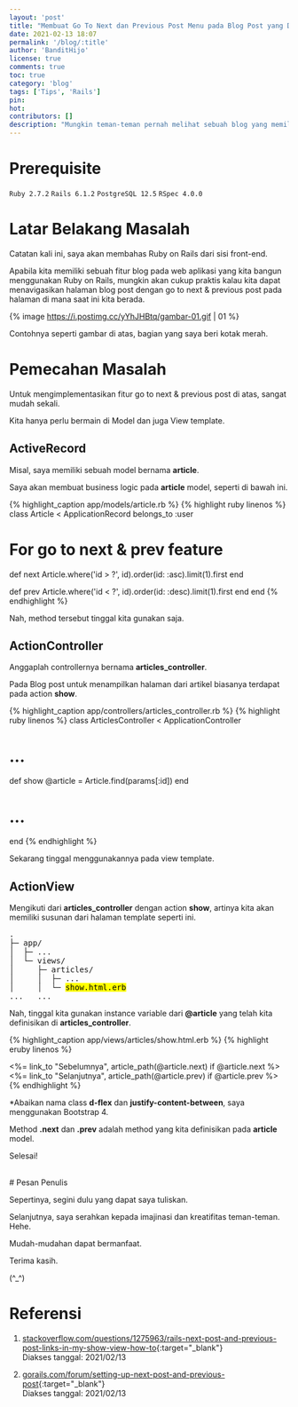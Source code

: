 ```yaml
---
layout: 'post'
title: "Membuat Go To Next dan Previous Post Menu pada Blog Post yang Dibangun dengan Rails"
date: 2021-02-13 18:07
permalink: '/blog/:title'
author: 'BanditHijo'
license: true
comments: true
toc: true
category: 'blog'
tags: ['Tips', 'Rails']
pin:
hot:
contributors: []
description: "Mungkin teman-teman pernah melihat sebuah blog yang memiliki fitur go to next dan previous post? Nah, kita akan membuat fitur yang sama seperti itu, apabila teman-teman memiliki web aplikasi dalam bentuk blog yang dibangun menggunakan Ruby on Rails."
---
```


# Prerequisite

`Ruby 2.7.2` `Rails 6.1.2` `PostgreSQL 12.5` `RSpec 4.0.0`

# Latar Belakang Masalah

Catatan kali ini, saya akan membahas Ruby on Rails dari sisi front-end.

Apabila kita memiliki sebuah fitur blog pada web aplikasi yang kita bangun menggunakan Ruby on Rails, mungkin akan cukup praktis kalau kita dapat menavigasikan halaman blog post dengan go to next & previous post pada halaman di mana saat ini kita berada.

{% image https://i.postimg.cc/yYhJHBtq/gambar-01.gif | 01 %}

Contohnya seperti gambar di atas, bagian yang saya beri kotak merah.

# Pemecahan Masalah

Untuk mengimplementasikan fitur go to next & previous post di atas, sangat mudah sekali.

Kita hanya perlu bermain di Model dan juga View template.

## ActiveRecord

Misal, saya memiliki sebuah model bernama **article**.

Saya akan membuat business logic pada **article** model, seperti di bawah ini.

{% highlight_caption app/models/article.rb %}
{% highlight ruby linenos %}
class Article < ApplicationRecord
  belongs_to :user

  # For go to next & prev feature
  def next
    Article.where('id > ?', id).order(id: :asc).limit(1).first
  end

  def prev
    Article.where('id < ?', id).order(id: :desc).limit(1).first
  end
end
{% endhighlight %}

Nah, method tersebut tinggal kita gunakan saja.


## ActionController

Anggaplah controllernya bernama **articles_controller**.

Pada Blog post untuk menampilkan halaman dari artikel biasanya terdapat pada action **show**.

{% highlight_caption app/controllers/articles_controller.rb %}
{% highlight ruby linenos %}
class ArticlesController < ApplicationController

  # ...

  def show
    @article = Article.find(params[:id])
  end

  # ...

end
{% endhighlight %}

Sekarang tinggal menggunakannya pada view template.

## ActionView

Mengikuti dari **articles_controller** dengan action **show**, artinya kita akan memiliki susunan dari halaman template seperti ini.

<pre>
.
├─ app/
│  ├─ ...
│  └─ views/
│     ├─ articles/
│     │  ├─ ...
│     │  └─ <mark>show.html.erb</mark>
...   ...
</pre>

Nah, tinggal kita gunakan instance variable dari **@article** yang telah kita definisikan di **articles_controller**.

{% highlight_caption app/views/articles/show.html.erb %}
{% highlight eruby linenos %}

<!-- ... -->

<!-- For go to next & prev feature -->
<div class="page-navigation mt-5">
  <div class="row d-flex justify-content-between">
    <div class="col-6 text-left">
      <%= link_to "Sebelumnya", article_path(@article.next) if @article.next %>
    </div>
    <div class="col-6 text-right">
      <%= link_to "Selanjutnya", article_path(@article.prev) if @article.prev %>
    </div>
  </div>
</div>
{% endhighlight %}

\*Abaikan nama class **d-flex** dan **justify-content-between**, saya menggunakan Bootstrap 4.

Method **.next** dan **.prev** adalah method yang kita definisikan pada **article** model.

Selesai!




<br>
# Pesan Penulis

Sepertinya, segini dulu yang dapat saya tuliskan.

Selanjutnya, saya serahkan kepada imajinasi dan kreatifitas teman-teman. Hehe.

Mudah-mudahan dapat bermanfaat.

Terima kasih.

(^_^)




# Referensi

1. [stackoverflow.com/questions/1275963/rails-next-post-and-previous-post-links-in-my-show-view-how-to](https://stackoverflow.com/questions/1275963/rails-next-post-and-previous-post-links-in-my-show-view-how-to){:target="_blank"}
<br>Diakses tanggal: 2021/02/13

2. [gorails.com/forum/setting-up-next-post-and-previous-post](https://gorails.com/forum/setting-up-next-post-and-previous-post){:target="_blank"}
<br>Diakses tanggal: 2021/02/13
